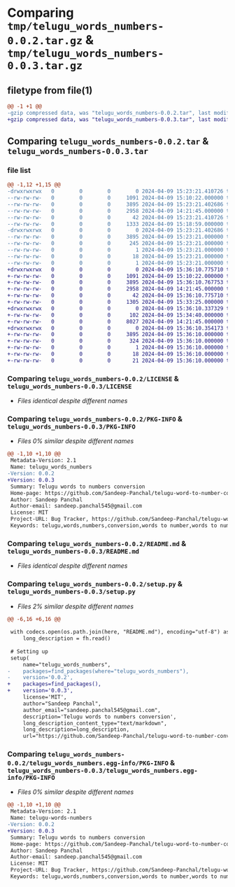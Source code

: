 # Comparing `tmp/telugu_words_numbers-0.0.2.tar.gz` & `tmp/telugu_words_numbers-0.0.3.tar.gz`

## filetype from file(1)

```diff
@@ -1 +1 @@
-gzip compressed data, was "telugu_words_numbers-0.0.2.tar", last modified: Tue Apr  9 15:23:21 2024, max compression
+gzip compressed data, was "telugu_words_numbers-0.0.3.tar", last modified: Tue Apr  9 15:36:10 2024, max compression
```

## Comparing `telugu_words_numbers-0.0.2.tar` & `telugu_words_numbers-0.0.3.tar`

### file list

```diff
@@ -1,12 +1,15 @@
-drwxrwxrwx   0        0        0        0 2024-04-09 15:23:21.410726 telugu_words_numbers-0.0.2/
--rw-rw-rw-   0        0        0     1091 2024-04-09 15:10:22.000000 telugu_words_numbers-0.0.2/LICENSE
--rw-rw-rw-   0        0        0     3895 2024-04-09 15:23:21.402686 telugu_words_numbers-0.0.2/PKG-INFO
--rw-rw-rw-   0        0        0     2958 2024-04-09 14:21:45.000000 telugu_words_numbers-0.0.2/README.md
--rw-rw-rw-   0        0        0       42 2024-04-09 15:23:21.410726 telugu_words_numbers-0.0.2/setup.cfg
--rw-rw-rw-   0        0        0     1333 2024-04-09 15:18:59.000000 telugu_words_numbers-0.0.2/setup.py
-drwxrwxrwx   0        0        0        0 2024-04-09 15:23:21.402686 telugu_words_numbers-0.0.2/telugu_words_numbers.egg-info/
--rw-rw-rw-   0        0        0     3895 2024-04-09 15:23:21.000000 telugu_words_numbers-0.0.2/telugu_words_numbers.egg-info/PKG-INFO
--rw-rw-rw-   0        0        0      245 2024-04-09 15:23:21.000000 telugu_words_numbers-0.0.2/telugu_words_numbers.egg-info/SOURCES.txt
--rw-rw-rw-   0        0        0        1 2024-04-09 15:23:21.000000 telugu_words_numbers-0.0.2/telugu_words_numbers.egg-info/dependency_links.txt
--rw-rw-rw-   0        0        0       18 2024-04-09 15:23:21.000000 telugu_words_numbers-0.0.2/telugu_words_numbers.egg-info/requires.txt
--rw-rw-rw-   0        0        0        1 2024-04-09 15:23:21.000000 telugu_words_numbers-0.0.2/telugu_words_numbers.egg-info/top_level.txt
+drwxrwxrwx   0        0        0        0 2024-04-09 15:36:10.775710 telugu_words_numbers-0.0.3/
+-rw-rw-rw-   0        0        0     1091 2024-04-09 15:10:22.000000 telugu_words_numbers-0.0.3/LICENSE
+-rw-rw-rw-   0        0        0     3895 2024-04-09 15:36:10.767753 telugu_words_numbers-0.0.3/PKG-INFO
+-rw-rw-rw-   0        0        0     2958 2024-04-09 14:21:45.000000 telugu_words_numbers-0.0.3/README.md
+-rw-rw-rw-   0        0        0       42 2024-04-09 15:36:10.775710 telugu_words_numbers-0.0.3/setup.cfg
+-rw-rw-rw-   0        0        0     1305 2024-04-09 15:33:25.000000 telugu_words_numbers-0.0.3/setup.py
+drwxrwxrwx   0        0        0        0 2024-04-09 15:36:10.337329 telugu_words_numbers-0.0.3/telugu_words_numbers/
+-rw-rw-rw-   0        0        0      102 2024-04-09 15:34:40.000000 telugu_words_numbers-0.0.3/telugu_words_numbers/__init__.py
+-rw-rw-rw-   0        0        0     8027 2024-04-09 14:21:45.000000 telugu_words_numbers-0.0.3/telugu_words_numbers/telugu_word_to_number.py
+drwxrwxrwx   0        0        0        0 2024-04-09 15:36:10.354173 telugu_words_numbers-0.0.3/telugu_words_numbers.egg-info/
+-rw-rw-rw-   0        0        0     3895 2024-04-09 15:36:10.000000 telugu_words_numbers-0.0.3/telugu_words_numbers.egg-info/PKG-INFO
+-rw-rw-rw-   0        0        0      324 2024-04-09 15:36:10.000000 telugu_words_numbers-0.0.3/telugu_words_numbers.egg-info/SOURCES.txt
+-rw-rw-rw-   0        0        0        1 2024-04-09 15:36:10.000000 telugu_words_numbers-0.0.3/telugu_words_numbers.egg-info/dependency_links.txt
+-rw-rw-rw-   0        0        0       18 2024-04-09 15:36:10.000000 telugu_words_numbers-0.0.3/telugu_words_numbers.egg-info/requires.txt
+-rw-rw-rw-   0        0        0       21 2024-04-09 15:36:10.000000 telugu_words_numbers-0.0.3/telugu_words_numbers.egg-info/top_level.txt
```

### Comparing `telugu_words_numbers-0.0.2/LICENSE` & `telugu_words_numbers-0.0.3/LICENSE`

 * *Files identical despite different names*

### Comparing `telugu_words_numbers-0.0.2/PKG-INFO` & `telugu_words_numbers-0.0.3/PKG-INFO`

 * *Files 0% similar despite different names*

```diff
@@ -1,10 +1,10 @@
 Metadata-Version: 2.1
 Name: telugu_words_numbers
-Version: 0.0.2
+Version: 0.0.3
 Summary: Telugu words to numbers conversion
 Home-page: https://github.com/Sandeep-Panchal/telugu-word-to-number-conversion/tree/main
 Author: Sandeep Panchal
 Author-email: sandeep.panchal545@gmail.com
 License: MIT
 Project-URL: Bug Tracker, https://github.com/Sandeep-Panchal/telugu-word-to-number-conversion/issues
 Keywords: telugu,words,numbers,conversion,words to number,words to number conversion,telugu words number conversion
```

### Comparing `telugu_words_numbers-0.0.2/README.md` & `telugu_words_numbers-0.0.3/README.md`

 * *Files identical despite different names*

### Comparing `telugu_words_numbers-0.0.2/setup.py` & `telugu_words_numbers-0.0.3/setup.py`

 * *Files 2% similar despite different names*

```diff
@@ -6,16 +6,16 @@
 
 with codecs.open(os.path.join(here, "README.md"), encoding="utf-8") as fh:
     long_description = fh.read()
 
 # Setting up
 setup(
     name="telugu_words_numbers",
-    packages=find_packages(where="telugu_words_numbers"),
-    version='0.0.2',
+    packages=find_packages(),
+    version='0.0.3',
     license='MIT',
     author="Sandeep Panchal",
     author_email="sandeep.panchal545@gmail.com",
     description='Telugu words to numbers conversion',
     long_description_content_type="text/markdown",
     long_description=long_description,
     url="https://github.com/Sandeep-Panchal/telugu-word-to-number-conversion/tree/main",
```

### Comparing `telugu_words_numbers-0.0.2/telugu_words_numbers.egg-info/PKG-INFO` & `telugu_words_numbers-0.0.3/telugu_words_numbers.egg-info/PKG-INFO`

 * *Files 0% similar despite different names*

```diff
@@ -1,10 +1,10 @@
 Metadata-Version: 2.1
 Name: telugu-words-numbers
-Version: 0.0.2
+Version: 0.0.3
 Summary: Telugu words to numbers conversion
 Home-page: https://github.com/Sandeep-Panchal/telugu-word-to-number-conversion/tree/main
 Author: Sandeep Panchal
 Author-email: sandeep.panchal545@gmail.com
 License: MIT
 Project-URL: Bug Tracker, https://github.com/Sandeep-Panchal/telugu-word-to-number-conversion/issues
 Keywords: telugu,words,numbers,conversion,words to number,words to number conversion,telugu words number conversion
```

